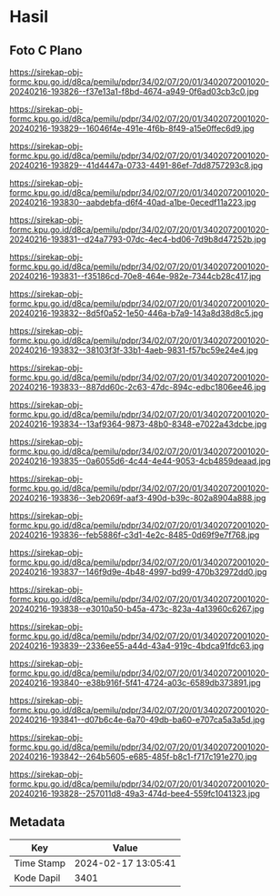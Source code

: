 # Hasil

## Foto C Plano

https://sirekap-obj-formc.kpu.go.id/d8ca/pemilu/pdpr/34/02/07/20/01/3402072001020-20240216-193826--f37e13a1-f8bd-4674-a949-0f6ad03cb3c0.jpg

https://sirekap-obj-formc.kpu.go.id/d8ca/pemilu/pdpr/34/02/07/20/01/3402072001020-20240216-193829--16046f4e-491e-4f6b-8f49-a15e0ffec6d9.jpg

https://sirekap-obj-formc.kpu.go.id/d8ca/pemilu/pdpr/34/02/07/20/01/3402072001020-20240216-193829--41d4447a-0733-4491-86ef-7dd8757293c8.jpg

https://sirekap-obj-formc.kpu.go.id/d8ca/pemilu/pdpr/34/02/07/20/01/3402072001020-20240216-193830--aabdebfa-d6f4-40ad-a1be-0ecedf11a223.jpg

https://sirekap-obj-formc.kpu.go.id/d8ca/pemilu/pdpr/34/02/07/20/01/3402072001020-20240216-193831--d24a7793-07dc-4ec4-bd06-7d9b8d47252b.jpg

https://sirekap-obj-formc.kpu.go.id/d8ca/pemilu/pdpr/34/02/07/20/01/3402072001020-20240216-193831--f35186cd-70e8-464e-982e-7344cb28c417.jpg

https://sirekap-obj-formc.kpu.go.id/d8ca/pemilu/pdpr/34/02/07/20/01/3402072001020-20240216-193832--8d5f0a52-1e50-446a-b7a9-143a8d38d8c5.jpg

https://sirekap-obj-formc.kpu.go.id/d8ca/pemilu/pdpr/34/02/07/20/01/3402072001020-20240216-193832--38103f3f-33b1-4aeb-9831-f57bc59e24e4.jpg

https://sirekap-obj-formc.kpu.go.id/d8ca/pemilu/pdpr/34/02/07/20/01/3402072001020-20240216-193833--887dd60c-2c63-47dc-894c-edbc1806ee46.jpg

https://sirekap-obj-formc.kpu.go.id/d8ca/pemilu/pdpr/34/02/07/20/01/3402072001020-20240216-193834--13af9364-9873-48b0-8348-e7022a43dcbe.jpg

https://sirekap-obj-formc.kpu.go.id/d8ca/pemilu/pdpr/34/02/07/20/01/3402072001020-20240216-193835--0a6055d6-4c44-4e44-9053-4cb4859deaad.jpg

https://sirekap-obj-formc.kpu.go.id/d8ca/pemilu/pdpr/34/02/07/20/01/3402072001020-20240216-193836--3eb2069f-aaf3-490d-b39c-802a8904a888.jpg

https://sirekap-obj-formc.kpu.go.id/d8ca/pemilu/pdpr/34/02/07/20/01/3402072001020-20240216-193836--feb5886f-c3d1-4e2c-8485-0d69f9e7f768.jpg

https://sirekap-obj-formc.kpu.go.id/d8ca/pemilu/pdpr/34/02/07/20/01/3402072001020-20240216-193837--146f9d9e-4b48-4997-bd99-470b32972dd0.jpg

https://sirekap-obj-formc.kpu.go.id/d8ca/pemilu/pdpr/34/02/07/20/01/3402072001020-20240216-193838--e3010a50-b45a-473c-823a-4a13960c6267.jpg

https://sirekap-obj-formc.kpu.go.id/d8ca/pemilu/pdpr/34/02/07/20/01/3402072001020-20240216-193839--2336ee55-a44d-43a4-919c-4bdca91fdc63.jpg

https://sirekap-obj-formc.kpu.go.id/d8ca/pemilu/pdpr/34/02/07/20/01/3402072001020-20240216-193840--e38b916f-5f41-4724-a03c-6589db373891.jpg

https://sirekap-obj-formc.kpu.go.id/d8ca/pemilu/pdpr/34/02/07/20/01/3402072001020-20240216-193841--d07b6c4e-6a70-49db-ba60-e707ca5a3a5d.jpg

https://sirekap-obj-formc.kpu.go.id/d8ca/pemilu/pdpr/34/02/07/20/01/3402072001020-20240216-193842--264b5605-e685-485f-b8c1-f717c191e270.jpg

https://sirekap-obj-formc.kpu.go.id/d8ca/pemilu/pdpr/34/02/07/20/01/3402072001020-20240216-193828--257011d8-49a3-474d-bee4-559fc1041323.jpg


## Metadata

| Key        | Value               |
| ---------- | ------------------- |
| Time Stamp | 2024-02-17 13:05:41 |
| Kode Dapil | 3401                |



